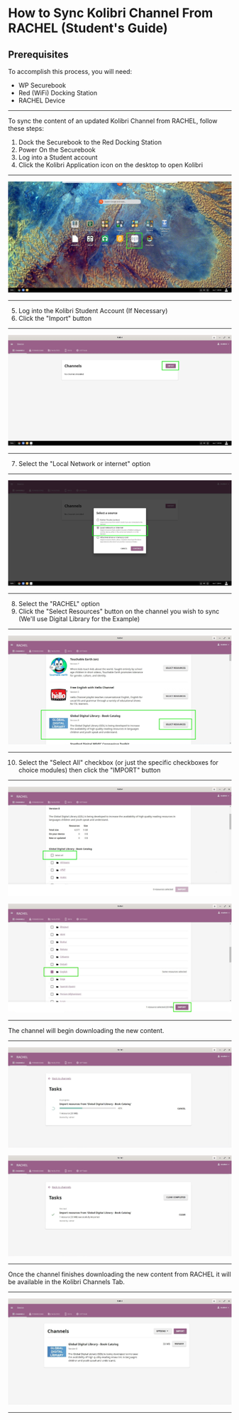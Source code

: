 # How to Sync Kolibri Channel From RACHEL (Student's Guide)

## Prerequisites
To accomplish this process, you will need:
- WP Securebook
- Red (WiFi) Docking Station
- RACHEL Device

---

To sync the content of an updated Kolibri Channel from RACHEL, follow these steps:


1. Dock the Securebook to the Red Docking Station
2. Power On the Securebook
3. Log into a Student account
4. Click the Kolibri Application icon on the desktop to open Kolibri

---

![01_SyncKolibri.jpg](../_resources/01_SyncKolibri.jpg)

---

5. Log into the Kolibri Student Account (If Necessary)
6. Click the "Import" button

---

![02_SyncImport.jpg](../_resources/02_SyncImport.jpg)

---

7.  Select the "Local Network or internet" option

---

![03_SyncLocal.jpg](../_resources/03_SyncLocal.jpg)

---

8. Select the "RACHEL" option
9. Click the "Select Resources" button on the channel you wish to sync (We'll use Digital Library for the Example)

---

![04_SyncChannel.jpg](../_resources/04_SyncChannel.jpg)

---

10. Select the "Select All" checkbox (or just the specific checkboxes for choice modules) then click the "IMPORT" button

---

![05_SyncSelectAll.jpg](../_resources/05_SyncSelectAll.jpg)

![06_SyncSelectOne.jpg](../_resources/06_SyncSelectOne.jpg)

---

The channel will begin downloading the new content.

---

![07_SyncDownloading.jpg](../_resources/07_SyncDownloading.jpg)

![08_SyncDownloaded.jpg](../_resources/08_SyncDownloaded.jpg)

---

Once the channel finishes downloading the new content from RACHEL it will be available in the Kolibri  Channels Tab.

---

![09_SyncReady.jpg](../_resources/09_SyncReady.jpg)

---
